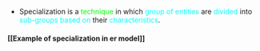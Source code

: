 - Specialization is a <span style="color:#01ff07">technique</span> in which <span style="color:#00ffff">group of entities</span> are <span style="color:#00ffff">divided</span> into <span style="color:#00ffff">sub-groups</span> <span style="color:#00ffff">based on</span> their <span style="color:#00ffff">characteristics</span>.

#### [[Example of specialization in er model]]

